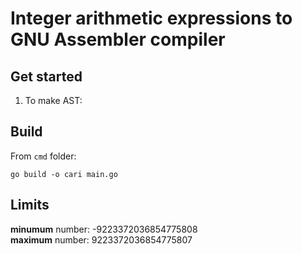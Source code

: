 # Integer arithmetic expressions to GNU Assembler compiler

## Get started 
1. To make AST:

## Build 
From `cmd` folder:
```
go build -o cari main.go
```

## Limits
**minumum** number: -9223372036854775808  
**maximum** number: 9223372036854775807